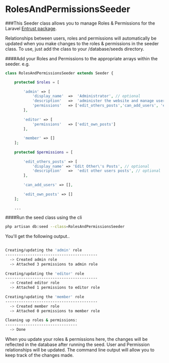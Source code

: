 # RolesAndPermissionsSeeder

###This Seeder class allows you to manage Roles & Permissions for the Laravel [Entrust package](https://github.com/Zizaco/entrust). 

Relationships between users, roles and permissions will automatically be updated when you make changes to the roles & permissions in the seeder class. To use, just add the class to your /database/seeds directory.



####Add your Roles and Permissions to the appropriate arrays within the seeder. e.g.

```php
class RolesAndPermissionsSeeder extends Seeder {

	protected $roles = [
	
		'admin' => [
			'display_name'	=>	'Administrator', // optional
			'description'	=>	'administer the website and manage users', // optional
			'permissions' 	=> ['edit_others_posts','can_add_users', 'edit_own_posts'] // optional
		],
		
		'editor' => [
			'permissions' 	=> ['edit_own_posts']
		],
		
		'member' => [] 
	];
	
	protected $permissions = [
		
		'edit_others_posts' => [
			'display_name' => 'Edit Other\'s Posts', // optional
			'description'	=>	'edit other users posts', // optional
		],
		
		'can_add_users' => [],
		
		'edit_own_posts' => []
	];

	...
```

####Run the seed class using the cli

```bash
php artisan db:seed --class=RolesAndPermissionsSeeder
```

You'll get the following output..

```bash
 
Creating/updating the 'admin' role
-----------------------------------------
  -> Created admin role
  -> Attached 3 permissions to admin role
 
Creating/updating the 'editor' role
-----------------------------------------
  -> Created editor role
  -> Attached 1 permissions to editor role
 
Creating/updating the 'member' role
-----------------------------------------
  -> Created member role
  -> Attached 0 permissions to member role
 
Cleaning up roles & permissions:
--------------------------------
  -> Done
```


When you update your roles & permissions here, the changes will be reflected in the database after running the seed. User and Permission relationships will be updated. The command line output will allow you to keep track of the changes made.




